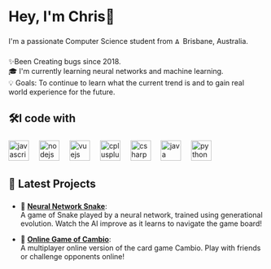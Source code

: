 <h1 align="left">Hey, I'm Chris👋</h1>

###

<p align="left">I'm a passionate Computer Science student from <img
  src="https://flagcdn.com/16x12/au.png"
  srcset="https://flagcdn.com/32x24/au.png 2x,
    https://flagcdn.com/48x36/au.png 3x"
  width="16"
  height="12"
  alt="Australia">Brisbane, Australia.</p>

###

<p align="left">✨Been Creating bugs since 2018.<br>🎓 I'm currently learning neural networks and machine learning.<br>💡 Goals: To continue to learn what the current trend is and to gain real world experience for the future.</p>

###

<h2 align="left">🛠️I code with</h2>

###

<div align="left">
  <img src="https://cdn.jsdelivr.net/gh/devicons/devicon/icons/javascript/javascript-original.svg" height="40" alt="javascript logo"  />
  <img width="12" />
  <img src="https://cdn.jsdelivr.net/gh/devicons/devicon/icons/nodejs/nodejs-original.svg" height="40" alt="nodejs logo"  />
  <img width="12" />
  <img src="https://cdn.jsdelivr.net/gh/devicons/devicon/icons/vuejs/vuejs-original.svg" height="40" alt="vuejs logo"  />
  <img width="12" />
  <img src="https://cdn.jsdelivr.net/gh/devicons/devicon/icons/cplusplus/cplusplus-original.svg" height="40" alt="cplusplus logo"  />
  <img width="12" />
  <img src="https://cdn.jsdelivr.net/gh/devicons/devicon/icons/csharp/csharp-original.svg" height="40" alt="csharp logo"  />
  <img width="12" />
  <img src="https://cdn.jsdelivr.net/gh/devicons/devicon/icons/java/java-original.svg" height="40" alt="java logo"  />
  <img width="12" />
  <img src="https://cdn.jsdelivr.net/gh/devicons/devicon/icons/python/python-original.svg" height="40" alt="python logo"  />
</div>

###

<h2 align="left">🧠 Latest Projects</h2>

###

- 🐍 [**Neural Network Snake**](https://github.com/marchchris/SnakeGeneticAI):  
  A game of Snake played by a neural network, trained using generational evolution. Watch the AI improve as it learns to navigate the game board!  

- 🎴 [**Online Game of Cambio**](https://github.com/yourusername/online-kambio):  
  A multiplayer online version of the card game Cambio. Play with friends or challenge opponents online!  
